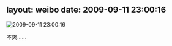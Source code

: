 layout: weibo
date: 2009-09-11 23:00:16
---
<meta name="referrer" content="no-referrer" />

<img src="/images/renren.ico" style="float: left;"/>2009-09-11 23:00:16

不爽……

